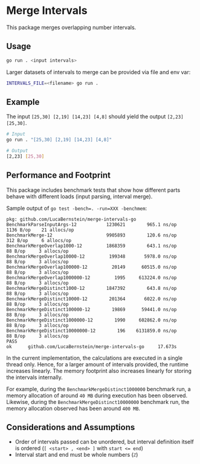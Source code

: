 # Merge Intervals

This package merges overlapping number intervals.

## Usage

```bash
go run . <input intervals>
```

Larger datasets of intervals to merge can be provided via file and env var:

```bash
INTERVALS_FILE=<filename> go run .
```

## Example

The input `[25,30] [2,19] [14,23] [4,8]` should yield the output `[2,23] [25,30]`.

```bash
# Input
go run . "[25,30] [2,19] [14,23] [4,8]"

# Output
[2,23] [25,30]
```

## Performance and Footprint

This package includes benchmark tests that show how different parts behave with different loads (input parsing, interval merge).

Sample output of `go test -bench=. -run=XXX -benchmem`:

```
pkg: github.com/LucaBernstein/merge-intervals-go
BenchmarkParseInputArgs-12           1230621        965.1 ns/op    1136 B/op    21 allocs/op
BenchmarkMerge-12                    9905893        120.6 ns/op     312 B/op     6 allocs/op
BenchmarkMergeOverlap1000-12         1868359        643.1 ns/op      88 B/op     3 allocs/op
BenchmarkMergeOverlap10000-12         199348       5978.0 ns/op      88 B/op     3 allocs/op
BenchmarkMergeOverlap100000-12         20149      60515.0 ns/op      88 B/op     3 allocs/op
BenchmarkMergeOverlap1000000-12         1995     613224.0 ns/op      88 B/op     3 allocs/op
BenchmarkMergeDistinct1000-12        1847392        643.8 ns/op      88 B/op     3 allocs/op
BenchmarkMergeDistinct10000-12        201364       6022.0 ns/op      88 B/op     3 allocs/op
BenchmarkMergeDistinct100000-12        19869      59441.0 ns/op      88 B/op     3 allocs/op
BenchmarkMergeDistinct1000000-12        1990     602862.0 ns/op      88 B/op     3 allocs/op
BenchmarkMergeDistinct10000000-12        196    6131859.0 ns/op      88 B/op     3 allocs/op
PASS
ok      github.com/LucaBernstein/merge-intervals-go     17.673s
```

In the current implementation, the calculations are executed in a single thread only.
Hence, for a larger amount of intervals provided, the runtime increases linearly.
The memory footprint also increases linearly for storing the intervals internally.

For example, during the `BenchmarkMergeDistinct1000000` benchmark run, a memory allocation of around `40 MB` during execution has been observed.
Likewise, during the `BenchmarkMergeDistinct10000000` benchmark run, the memory allocation observed has been around `400 MB`.

## Considerations and Assumptions

* Order of intervals passed can be unordered, but interval definition itself is ordered (`[ <start> , <end> ]` with `start <= end`)
* Interval start and end must be whole numbers (`ℤ`)
